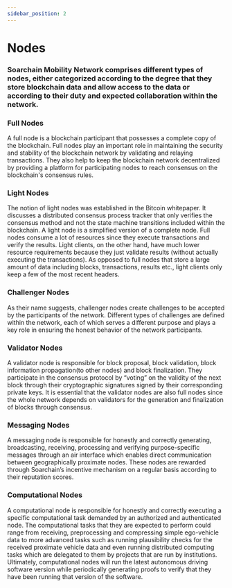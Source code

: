 ```yaml
---
sidebar_position: 2
---
```


# Nodes

### Soarchain Mobility Network comprises different types of nodes, either categorized according to the degree that they store blockchain data and allow access to the data or according to their duty and expected collaboration within the network.

### Full Nodes

A full node is a blockchain participant that possesses a complete copy of the blockchain. Full nodes play an important role in maintaining the security and stability of the blockchain network by validating and relaying transactions. They also help to keep the blockchain network decentralized by providing a platform for participating nodes to reach consensus on the blockchain's consensus rules.

### Light Nodes

The notion of light nodes was established in the Bitcoin whitepaper. It discusses a distributed consensus process tracker that only verifies the consensus method and not the state machine transitions included within the blockchain. A light node is a simplified version of a complete node. Full nodes consume a lot of resources since they execute transactions and verify the results. Light clients, on the other hand, have much lower resource requirements because they just validate results (without actually executing the transactions). As opposed to full nodes that store a large amount of data including blocks, transactions, results etc., light clients only keep a few of the most recent headers.

### Challenger Nodes

As their name suggests, challenger nodes create challenges to be accepted by the participants  of the network. Different types of challenges are defined within the network, each of which serves a different purpose and plays a key role in ensuring the honest behavior of the network participants.

### Validator Nodes

A validator node is responsible for block proposal, block validation, block information propagation(to other nodes) and block finalization. They participate in the consensus protocol by “voting” on the validity of the next block through their cryptographic signatures signed by their corresponding private keys. It is essential that the validator nodes are also full nodes since the whole network depends on validators for the generation and finalization of blocks through consensus.

### Messaging Nodes

A messaging node is responsible for honestly and correctly generating, broadcasting, receiving, processing and verifying purpose-specific messages through an air interface which enables direct communication between geographically proximate nodes. These nodes are rewarded through Soarchain’s incentive mechanism on a regular basis according to their reputation scores.

### Computational Nodes

A computational node is responsible for honestly and correctly executing a specific computational task demanded by an authorized and authenticated node. The computational tasks that they are expected to perform could range from receiving, preprocessing and compressing simple ego-vehicle data to more advanced tasks such as running plausibility checks for the received proximate vehicle data and even running distributed computing tasks which are delegated to them by projects that are run by institutions. Ultimately, computational nodes will run the latest autonomous driving software version while periodically generating proofs to verify that they have been running that version of the software.